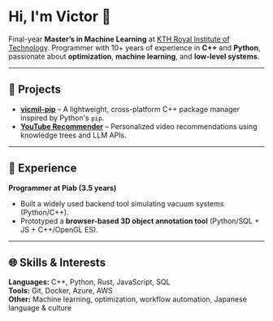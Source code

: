 # Hi, I'm Victor 👋

Final-year **Master’s in Machine Learning** at [KTH Royal Institute of Technology](https://www.kth.se/). Programmer with 10+ years of experience in **C++** and **Python**, passionate about **optimization**, **machine learning**, and **low-level systems**.

---

## 🚀 Projects

- [**vicmil-pip**](https://github.com/vicmil-pip-v2/vicmil-pip) – A lightweight, cross-platform C++ package manager inspired by Python's `pip`.  
- [**YouTube Recommender**](#) – Personalized video recommendations using knowledge trees and LLM APIs.

---

## 💼 Experience

**Programmer at Piab (3.5 years)**  
- Built a widely used backend tool simulating vacuum systems (Python/C++).  
- Prototyped a **browser-based 3D object annotation tool** (Python/SQL + JS + C++/OpenGL ES).

---

## 🌐 Skills & Interests

**Languages:** C++, Python, Rust, JavaScript, SQL  
**Tools:** Git, Docker, Azure, AWS  
**Other:** Machine learning, optimization, workflow automation, Japanese language & culture
